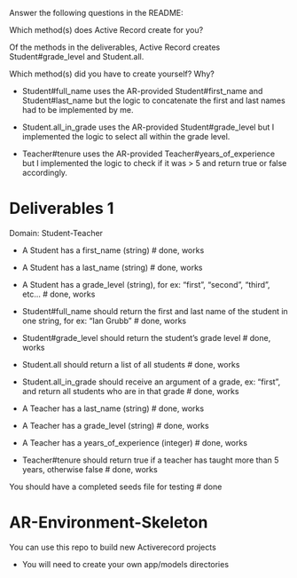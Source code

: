 Answer the following questions in the README:

Which method(s) does Active Record create for you?

Of the methods in the deliverables, Active Record creates Student#grade_level and Student.all.

Which method(s) did you have to create yourself? Why?

- Student#full_name uses the AR-provided Student#first_name and Student#last_name but the logic to concatenate the first and last names had to be implemented by me.

- Student.all_in_grade uses the AR-provided Student#grade_level but I implemented the logic to select all within the grade level.

- Teacher#tenure uses the AR-provided Teacher#years_of_experience but I implemented the logic to check if it was > 5 and return true or false accordingly.


# Deliverables 1

Domain: Student-Teacher

- A Student has a first_name (string) # done, works
- A Student has a last_name (string) # done, works
- A Student has a grade_level (string), for ex: “first”, “second”, “third”, etc... # done, works

- Student#full_name should return the first and last name of the student in one string, for ex: “Ian Grubb” # done, works
- Student#grade_level should return the student’s grade level # done, works

- Student.all should return a list of all students # done, works
- Student.all_in_grade should receive an argument of a grade, ex: “first”, and return all students who are in that grade # done, works

- A Teacher has a last_name (string) # done, works
- A Teacher has a grade_level (string) # done, works
- A Teacher has a years_of_experience (integer) # done, works
- Teacher#tenure should return true if a teacher has taught more than 5 years, otherwise false # done, works

You should have a completed seeds file for testing # done

# AR-Environment-Skeleton

You can use this repo to build new Activerecord projects

* You will need to create your own app/models directories